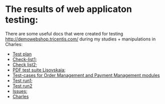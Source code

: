 # The results of web applicaton testing:

There are some useful docs that were created for testing http://demowebshop.tricentis.com/ during my studies + manipulations in Charles:

- [Test plan](https://docs.google.com/spreadsheets/d/17PUxV-fRa5lN5rTqiHvpVemua7Wo7AjhKmmi-GN7zxs/edit?gid=0#gid=0)
- [Check-list1](https://docs.google.com/spreadsheets/d/1kDn5JuHvWHt3BYN4y-2fPP0-eZq_NQ8j8QRhi9d4apg/edit?gid=0#gid=0);
- [Check list2](https://docs.google.com/spreadsheets/d/1kDn5JuHvWHt3BYN4y-2fPP0-eZq_NQ8j8QRhi9d4apg/edit?usp=sharing);
- [PDF test suite Lisovskaia](https://drive.google.com/file/d/1TjS4M7uuL7gq0IFeclvEfMLrkO6cdKS7/view?usp=sharing);
- [Test-cases for Order Management and Payment Management modules](https://drive.google.com/file/d/1bx1KtlWrWvGH7PKCXR7VznuatBvhn8XG/view?usp=sharing)
- [Test run1](https://drive.google.com/file/d/1RTk8AT86WaPGDSh4g833CKl9PdV3QC2a/view?usp=sharing);
- [Test run2](https://drive.google.com/file/d/1GCaavK1bMBwE4oJYZ_oSWI0T54LKcMrT/view?usp=sharing)
- [Issues](https://docs.google.com/spreadsheets/d/1Zr0VLzQTBkLtB2EqkraNEZhn_pd0-Y8G/edit?usp=sharing&ouid=111436128943225930542&rtpof=true&sd=true);
- [Charles](https://drive.google.com/drive/folders/1V0XkvQCutwTg52qkVvM4w07frkP6GW6Y?usp=sharing)

